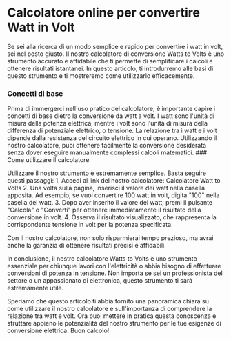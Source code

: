Calcolatore online per convertire Watt in Volt
==============================================

Se sei alla ricerca di un modo semplice e rapido per convertire i watt in volt, sei nel posto giusto. Il nostro calcolatore di conversione Watts to Volts è uno strumento accurato e affidabile che ti permette di semplificare i calcoli e ottenere risultati istantanei. In questo articolo, ti introdurremo alle basi di questo strumento e ti mostreremo come utilizzarlo efficacemente.

### Concetti di base

Prima di immergerci nell'uso pratico del calcolatore, è importante capire i concetti di base dietro la conversione da watt a volt. I watt sono l'unità di misura della potenza elettrica, mentre i volt sono l'unità di misura della differenza di potenziale elettrico, o tensione. La relazione tra i watt e i volt dipende dalla resistenza del circuito elettrico in cui operano. Utilizzando il nostro calcolatore, puoi ottenere facilmente la conversione desiderata senza dover eseguire manualmente complessi calcoli matematici. ### Come utilizzare il calcolatore

Utilizzare il nostro strumento è estremamente semplice. Basta seguire questi passaggi: 1. Accedi al link del nostro calcolatore: Calcolatore Watt to Volts
2. Una volta sulla pagina, inserisci il valore dei watt nella casella apposita. Ad esempio, se vuoi convertire 100 watt in volt, digita "100" nella casella dei watt.
3. Dopo aver inserito il valore dei watt, premi il pulsante "Calcola" o "Converti" per ottenere immediatamente il risultato della conversione in volt.
4. Osserva il risultato visualizzato, che rappresenta la corrispondente tensione in volt per la potenza specificata.

Con il nostro calcolatore, non solo risparmierai tempo prezioso, ma avrai anche la garanzia di ottenere risultati precisi e affidabili.

In conclusione, il nostro calcolatore Watts to Volts è uno strumento essenziale per chiunque lavori con l'elettricità o abbia bisogno di effettuare conversioni di potenza in tensione. Non importa se sei un professionista del settore o un appassionato di elettronica, questo strumento ti sarà estremamente utile.

Speriamo che questo articolo ti abbia fornito una panoramica chiara su come utilizzare il nostro calcolatore e sull'importanza di comprendere la relazione tra watt e volt. Ora puoi mettere in pratica questa conoscenza e sfruttare appieno le potenzialità del nostro strumento per le tue esigenze di conversione elettrica. Buon calcolo!